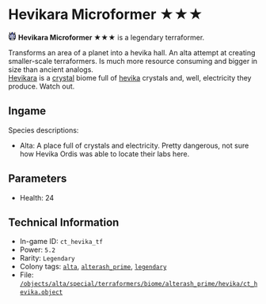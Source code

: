 # Hevikara Microformer ★★★

<img src="https://raw.githubusercontent.com/Ceterai/Enternia/main/objects/alta/special/terraformers/biome/alterash_prime/hevika/icon.png" alt="Hevikara Microformer ★★★ icon" loading="lazy" height="16px" width="auto" /> **Hevikara Microformer ★★★** is a legendary terraformer.

Transforms an area of a planet into a hevika hall. An alta attempt at creating smaller-scale terraformers. Is much more resource consuming and bigger in size than ancient analogs.  
[Hevikara](https://ceterai.github.io/MyEnternia/Wiki/Hevikara) is a [crystal](https://ceterai.github.io/MyEnternia/Wiki/Tags/Crystal) biome full of [hevika](https://ceterai.github.io/MyEnternia/Wiki/Tags/Hevika) crystals and, well, electricity they produce. Watch out.

## Ingame

Species descriptions:

- Alta: A place full of crystals and electricity. Pretty dangerous, not sure how Hevika Ordis was able to locate their labs here.

## Parameters

- Health: 24

## Technical Information

- In-game ID: `ct_hevika_tf`
- Power: `5.2`
- Rarity: `Legendary`
- Colony tags: [`alta`](https://ceterai.github.io/MyEnternia/Wiki/Tags/Alta), [`alterash_prime`](https://ceterai.github.io/MyEnternia/Wiki/Tags/AlterashPrime), [`legendary`](https://ceterai.github.io/MyEnternia/Wiki/Tags/Legendary)
- File: [`/objects/alta/special/terraformers/biome/alterash_prime/hevika/ct_hevika.object`](https://github.com/Ceterai/Enternia/blob/main/objects/alta/special/terraformers/biome/alterash_prime/hevika/ct_hevika.object)
